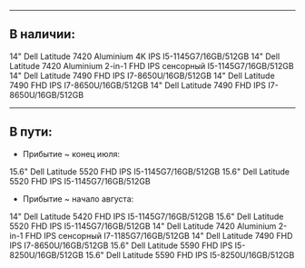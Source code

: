 ----------
В наличии:  
----------

14" Dell Latitude 7420 Aluminium 4K IPS I5-1145G7/16GB/512GB
14" Dell Latitude 7420 Aluminium 2-in-1 FHD IPS сенсорный I5-1145G7/16GB/512GB
14" Dell Latitude 7490 FHD IPS I7-8650U/16GB/512GB
14" Dell Latitude 7490 FHD IPS I7-8650U/16GB/512GB
14" Dell Latitude 7490 FHD IPS I7-8650U/16GB/512GB

-------
В пути:
-------

- Прибытие ~ конец июля:
  
15.6" Dell Latitude 5520 FHD IPS I5-1145G7/16GB/512GB
15.6" Dell Latitude 5520 FHD IPS I5-1145G7/16GB/512GB

- Прибытие ~ начало августа:
  
14" Dell Latitude 5420 FHD IPS I5-1145G7/16GB/512GB
15.6" Dell Latitude 5520 FHD IPS I5-1145G7/16GB/512GB
14" Dell Latitude 7420 Aluminium 2-in-1 FHD IPS сенсорный I7-1185G7/16GB/512GB
14" Dell Latitude 7490 FHD IPS I7-8650U/16GB/512GB
15.6" Dell Latitude 5590 FHD IPS I5-8250U/16GB/512GB
15.6" Dell Latitude 5590 FHD IPS I5-8250U/16GB/512GB
